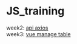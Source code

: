 # JS_training
week2: <a href="https://shooboost.github.io/JS_training_tes/week2_api_axios" target="blank"> api axios</a>
<br>
week3: <a href="https://shooboost.github.io/JS_training_tes/week3_vue_manageTable" target="blank"> vue manage table</a>
